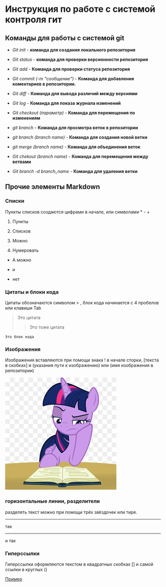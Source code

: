 # Инструкция по работе с системой контроля гит

## Команды для работы с системой git

* *Git init* - **команда для создания локального репозитория**

* *Git status* - **команда для проверки версионности репозитория**

* *Git add* - **Команда для проверки статуса репозитория**

* *Git commit (-m "сообщение")* - **Команда для добавления коментариев в репозитории.**

* *Git diff* - **Команда для вывода различий между версиями**

* *Git log* - **Команда для показа журнала изменений**

* *Git checkout (параметр)* - **Команда для перемещения по изменениям**

* *git branch* - **Команда для просмотра веток в репозитории**

* *git branch (branch name)* - **Команда для создания новой ветки**

* *git merge (branch name)* - **Команда для объединения веток**

* *Git chekout (branch name)* - **Команда для перемещения между ветвами**

* *Git branch -d branch_name* - **Команда для удаления ветки**

## Прочие элементы Markdown

### Списки

Пункты списков создаются цифрами в начале, или символами * - +

1. Пункты 

2. Списков 

3. Можно 

4. Нумеровать

* А можно

- и

+ нет

### Цитаты и блоки кода

Цитаты обозначаются символом > , блок кода начинается с 4 пробелов или клавиши Tab

> Это цитата
>> Это тоже цитата

    Это блок кода 

### Изображения

Изображения вставляются при помощи знака ! в начале сторки, [текста в скобках] и (указания пути к изображению) или (имя изображения в репозитории)

![Картинка](image.png)

### горизонтальные линии, разделители

разделять текст можно при помощи трёх звёздочек или тире.

***

так

---

и так

### Гиперссылки

Гиперссылки оформляются текстом в квадратных скобках [] и самой ссылки в круглых ()

[Пример](https://gb.ru/)

